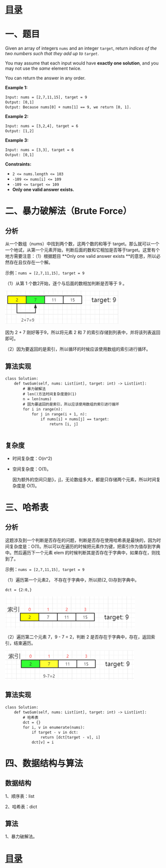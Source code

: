 # [目录](../README.md) 

# 一、题目

Given an array of integers `nums` and an integer `target`, return *indices of the two numbers such that they add up to `target`*.

You may assume that each input would have **exactly one solution**, and you may not use the *same* element twice.

You can return the answer in any order.

**Example 1:**

```
Input: nums = [2,7,11,15], target = 9
Output: [0,1]
Output: Because nums[0] + nums[1] == 9, we return [0, 1].
```

**Example 2:**

```
Input: nums = [3,2,4], target = 6
Output: [1,2]
```

**Example 3:**

```
Input: nums = [3,3], target = 6
Output: [0,1]
```

**Constraints:**

- `2 <= nums.length <= 103`
- `-109 <= nums[i] <= 109`
- `-109 <= target <= 109`
- **Only one valid answer exists.**

# 二、暴力破解法（Brute Force）

## 分析

从一个数组（nums）中找到两个数，这两个数的和等于 target。那么就可以一个一个地试，从第一个元素开始，判断后面的数和它相加是否等于target。这里有个地方需要注意：（1）根据题目 **Only one valid answer exists **的意思，所以必然存在且仅存在一个解。

示例：`nums = [2,7,11,15], target = 9`

（1）从第 1 个数2开始，逐个与后面的数相加判断是否等于 9 。

![](images/1_01.png)

因为 2 + 7 刚好等于9，所以将元素 2 和 7 的索引存储到列表中，并将该列表返回即可。

（2）因为要返回的是索引，所以循环的时候应该使用数组的索引进行循环。

## 算法实现

```
class Solution:
    def twoSum(self, nums: List[int], target: int) -> List[int]:
        # 暴力破解法
        # len()方法时间复杂度是O(1)
        n = len(nums)
        # 因为要返回的是索引，所以应该使用数组的索引进行循环
        for i in range(n):
            for j in range(i + 1, n):
                if nums[i] + nums[j] == target:
                    return [i, j]
            
```

## 复杂度

- 时间复杂度：O(n^2)​

- 空间复杂度：O(1)。

  因为额外的空间只是[i，j]，无论数组多大，都是只存储两个元素，所以时间复杂度是 O(1)。

# 三、哈希表

## 分析

这题涉及到一个判断是否存在的问题，判断是否存在使用哈希表是最快的，因为时间复杂度是：O(1)。所以可以在遍历的时候把元素作为键，把索引作为值存到字典中。然后遍历下一个元素 elem 的时候判断其是否存在于字典中，如果存在，则找到了。

示例：`nums = [2,7,11,15], target = 9`

（1）遍历第一个元素2， 不存在于字典中，所以把{2, 0}存到字典中。

```
dct = {2:0,}
```

![](images/1_02.png)

（2）遍历第二个元素 7，9 - 7 = 2，判断 2 是否存在于字典中，存在，返回索引，结束遍历。

![](images/1_03.png)

## 算法实现

```
class Solution:
    def twoSum(self, nums: List[int], target: int) -> List[int]:
        # 哈希表
        dct = {}
        for i, v in enumerate(nums):
            if target - v in dct:
                return [dct[target - v], i]
            dct[v] = i
```

# 四、数据结构与算法

## 数据结构

1、顺序表：list

2、哈希表：dict

## 算法

1、暴力破解法。

# [目录](../README.md) 



   



